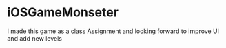 # iOSGameMonseter
I made this game as a class Assignment and looking forward to improve UI and add new levels
